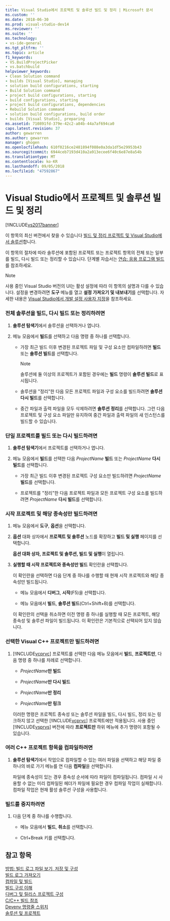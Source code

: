 ```yaml
---
title: Visual Studio에서 프로젝트 및 솔루션 빌드 및 정리 | Microsoft 문서
ms.custom: ''
ms.date: 2018-06-30
ms.prod: visual-studio-dev14
ms.reviewer: ''
ms.suite: ''
ms.technology:
- vs-ide-general
ms.tgt_pltfrm: ''
ms.topic: article
f1_keywords:
- VS.BuildProjectPicker
- vs.batchbuild
helpviewer_keywords:
- Clean Solution command
- builds [Visual Studio], managing
- solution build configurations, starting
- Build Solution command
- project build configurations, starting
- build configurations, starting
- project build configurations, dependencies
- Rebuild Solution command
- solution build configurations, build order
- builds [Visual Studio], preparing
ms.assetid: 710891fd-379e-42c2-a84b-44a7af694ca0
caps.latest.revision: 37
author: gewarren
ms.author: gewarren
manager: ghogen
ms.openlocfilehash: 610f0216ce2481894f088e0a3da1df5e29953b43
ms.sourcegitcommit: 6944ceb7193d410a2a913ecee6f40c6e87e8a54b
ms.translationtype: MT
ms.contentlocale: ko-KR
ms.lasthandoff: 09/05/2018
ms.locfileid: "47592867"
---
```

# <a name="building-and-cleaning-projects-and-solutions-in-visual-studio"></a>Visual Studio에서 프로젝트 및 솔루션 빌드 및 정리
[!INCLUDE[vs2017banner](../includes/vs2017banner.md)]

이 항목의 최신 버전에서 찾을 수 있습니다 [빌드 및 정리 프로젝트 및 Visual Studio에서 솔루션](https://docs.microsoft.com/visualstudio/ide/building-and-cleaning-projects-and-solutions-in-visual-studio)합니다.  
  
이 항목의 절차에 따라 솔루션에 포함된 프로젝트 또는 프로젝트 항목의 전체 또는 일부를 빌드, 다시 빌드 또는 정리할 수 있습니다. 단계별 자습서는 [연습: 응용 프로그램 빌드](../ide/walkthrough-building-an-application.md)를 참조하세요.  
  
> [!NOTE]
>  사용 중인 Visual Studio 버전의 UI는 활성 설정에 따라 이 항목의 설명과 다를 수 있습니다. 설정을 변경하려면 **도구** 메뉴를 열고 **설정 가져오기 및 내보내기**를 선택합니다. 자세한 내용은 [Visual Studio에서 개발 설정 사용자 지정](http://msdn.microsoft.com/en-us/22c4debb-4e31-47a8-8f19-16f328d7dcd3)을 참조하세요.  
  
### <a name="to-build-rebuild-or-clean-an-entire-solution"></a>전체 솔루션을 빌드, 다시 빌드 또는 정리하려면  
  
1.  **솔루션 탐색기**에서 솔루션을 선택하거나 엽니다.  
  
2.  메뉴 모음에서 **빌드**를 선택하고 다음 명령 중 하나를 선택합니다.  
  
    -   가장 최근 빌드 이후 변경된 프로젝트 파일 및 구성 요소만 컴파일하려면 **빌드** 또는 **솔루션 빌드**를 선택합니다.  
  
        > [!NOTE]
        >  솔루션에 둘 이상의 프로젝트가 포함된 경우에는 **빌드** 명령이 **솔루션 빌드**로 표시됩니다.  
  
    -   솔루션을 "정리"한 다음 모든 프로젝트 파일과 구성 요소를 빌드하려면 **솔루션 다시 빌드**를 선택합니다.  
  
    -   중간 파일과 출력 파일을 모두 삭제하려면 **솔루션 정리**를 선택합니다. 그런 다음 프로젝트 및 구성 요소 파일만 유지하여 중간 파일과 출력 파일의 새 인스턴스를 빌드할 수 있습니다.  
  
### <a name="to-build-or-rebuild-a-single-project"></a>단일 프로젝트를 빌드 또는 다시 빌드하려면  
  
1.  **솔루션 탐색기**에서 프로젝트를 선택하거나 엽니다.  
  
2.  메뉴 모음에서 **빌드**를 선택한 다음 _ProjectName_ **빌드** 또는 _ProjectName_ **다시 빌드**를 선택합니다.  
  
    -   가장 최근 빌드 이후 변경된 프로젝트 구성 요소만 빌드하려면 _ProjectName_ **빌드**를 선택합니다.  
  
    -   프로젝트를 "정리"한 다음 프로젝트 파일과 모든 프로젝트 구성 요소를 빌드하려면 _ProjectName_ **다시 빌드**를 선택합니다.  
  
### <a name="to-build-only-the-startup-project-and-its-dependencies"></a>시작 프로젝트 및 해당 종속성만 빌드하려면  
  
1.  메뉴 모음에서 **도구**, **옵션**을 선택합니다.  
  
2.  **옵션** 대화 상자에서 **프로젝트 및 솔루션** 노드를 확장하고 **빌드 및 실행** 페이지를 선택합니다.  
  
     **옵션 대화 상자, 프로젝트 및 솔루션, 빌드 및 실행**이 열립니다.  
  
3.  **실행할 때 시작 프로젝트와 종속성만 빌드** 확인란을 선택합니다.  
  
     이 확인란을 선택하면 다음 단계 중 하나를 수행할 때 현재 시작 프로젝트와 해당 종속성만 빌드됩니다.  
  
    -   메뉴 모음에서 **디버그**, **시작**(F5)을 선택합니다.  
  
    -   메뉴 모음에서 **빌드**, **솔루션 빌드**(Ctrl+Shift+B)를 선택합니다.  
  
     이 확인란의 선택을 취소하면 이전 명령 중 하나를 실행할 때 모든 프로젝트, 해당 종속성 및 솔루션 파일이 빌드됩니다. 이 확인란은 기본적으로 선택되어 있지 않습니다.  
  
### <a name="to-build-only-the-selected-visual-c-project"></a>선택한 Visual C++ 프로젝트만 빌드하려면  
  
1.  [!INCLUDE[vcprvc](../includes/vcprvc-md.md)] 프로젝트를 선택한 다음 메뉴 모음에서 **빌드**, **프로젝트만**, 다음 명령 중 하나를 차례로 선택합니다.  
  
    -   *ProjectName***만 빌드**  
  
    -   *ProjectName***만 다시 빌드**  
  
    -   *ProjectName***만 정리**  
  
    -   *ProjectName***만 링크**  
  
     이러한 명령은 프로젝트 종속성 또는 솔루션 파일을 빌드, 다시 빌드, 정리 또는 링크하지 않고 선택한 [!INCLUDE[vcprvc](../includes/vcprvc-md.md)] 프로젝트에만 적용됩니다. 사용 중인 [!INCLUDE[vsprvs](../includes/vsprvs-md.md)] 버전에 따라 **프로젝트만** 하위 메뉴에 추가 명령이 포함될 수 있습니다.  
  
### <a name="to-compile-multiple-c-project-items"></a>여러 C++ 프로젝트 항목을 컴파일하려면  
  
1.  **솔루션 탐색기**에서 작업으로 컴파일할 수 있는 여러 파일을 선택하고 해당 파일 중 하나의 바로 가기 메뉴를 연 다음 **컴파일**을 선택합니다.  
  
     파일에 종속성이 있는 경우 종속성 순서에 따라 파일이 컴파일됩니다. 컴파일 시 사용할 수 없는 미리 컴파일된 헤더가 파일에 필요한 경우 컴파일 작업이 실패합니다. 컴파일 작업은 현재 활성 솔루션 구성을 사용합니다.  
  
### <a name="to-stop-a-build"></a>빌드를 중지하려면  
  
1.  다음 단계 중 하나를 수행합니다.  
  
    -   메뉴 모음에서 **빌드**, **취소**를 선택합니다.  
  
    -   Ctrl+Break 키를 선택합니다.  
  
## <a name="see-also"></a>참고 항목  
 [방법: 빌드 로그 파일 보기, 저장 및 구성](../ide/how-to-view-save-and-configure-build-log-files.md)   
 [빌드 로그 가져오기](../msbuild/obtaining-build-logs-with-msbuild.md)   
 [컴파일 및 빌드](../ide/compiling-and-building-in-visual-studio.md)   
 [빌드 구성 이해](../ide/understanding-build-configurations.md)   
 [디버그 및 릴리스 프로젝트 구성](http://msdn.microsoft.com/en-us/0440b300-0614-4511-901a-105b771b236e)   
 [C/C++ 빌드 참조](http://msdn.microsoft.com/library/100b4ccf-572c-4d1f-970c-fa0bc0cc0d2d)   
 [Devenv 명령줄 스위치](../ide/reference/devenv-command-line-switches.md)   
 [솔루션 및 프로젝트](../ide/solutions-and-projects-in-visual-studio.md)



